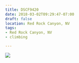 ```yaml
---
title: DSCF9420
date: 2018-03-02T09:29:47-07:00
draft: false
location: Red Rock Canyon, NV
tags:
- Red Rock Canyon, NV
- climbing

---
```

![](https://d17enza3bfujl8.cloudfront.net/DSCF9420.jpg)
